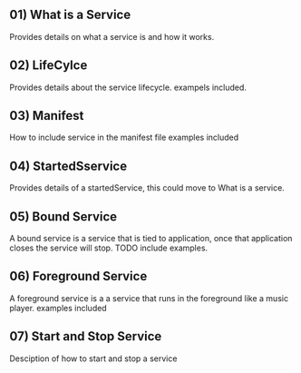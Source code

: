 ## 01) What is a Service
Provides details on what a service is and how it works. 

## 02) LifeCylce
Provides details about the service lifecycle. 
exampels included. 

## 03) Manifest
How to include service in the manifest file
examples included

## 04) StartedSservice
Provides details of a startedService, this could move to What is a service. 

## 05) Bound Service
A bound service is a service that is tied to application, once that application closes the service will stop. 
TODO include examples.

## 06) Foreground Service
A foreground service is a a service that runs in the foreground like a music player. 
examples included

## 07) Start and Stop Service
Desciption of how to start and stop a service
